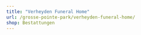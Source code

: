 ```yaml
---
title: "Verheyden Funeral Home"
url: /grosse-pointe-park/verheyden-funeral-home/
shop: Bestattungen
---
```

